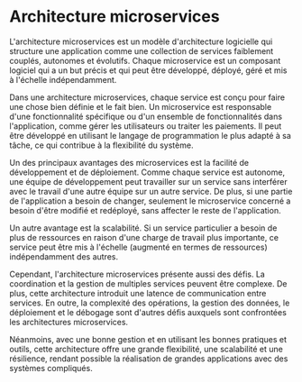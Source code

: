 # Architecture microservices

L'architecture microservices est un modèle d'architecture logicielle qui structure une application comme une collection
de services faiblement couplés, autonomes et évolutifs. Chaque microservice est un composant logiciel qui a un but
précis et qui peut être développé, déployé, géré et mis à l'échelle indépendamment.

Dans une architecture microservices, chaque service est conçu pour faire une chose bien définie et le fait bien. Un
microservice est responsable d'une fonctionnalité spécifique ou d'un ensemble de fonctionnalités dans l'application,
comme gérer les utilisateurs ou traiter les paiements. Il peut être développé en utilisant le langage de programmation
le plus adapté à sa tâche, ce qui contribue à la flexibilité du système.

Un des principaux avantages des microservices est la facilité de développement et de déploiement. Comme chaque service
est autonome, une équipe de développement peut travailler sur un service sans interférer avec le travail d'une autre
équipe sur un autre service. De plus, si une partie de l'application a besoin de changer, seulement le microservice
concerné a besoin d'être modifié et redéployé, sans affecter le reste de l'application.

Un autre avantage est la scalabilité. Si un service particulier a besoin de plus de ressources en raison d'une charge de
travail plus importante, ce service peut être mis à l'échelle (augmenté en termes de ressources) indépendamment des
autres.

Cependant, l'architecture microservices présente aussi des défis. La coordination et la gestion de multiples services
peuvent être complexe. De plus, cette architecture introduit une latence de communication entre services. En outre, la
complexité des opérations, la gestion des données, le déploiement et le débogage sont d'autres défis auxquels sont
confrontées les architectures microservices.

Néanmoins, avec une bonne gestion et en utilisant les bonnes pratiques et outils, cette architecture offre une grande
flexibilité, une scalabilité et une résilience, rendant possible la réalisation de grandes applications avec des
systèmes compliqués.

